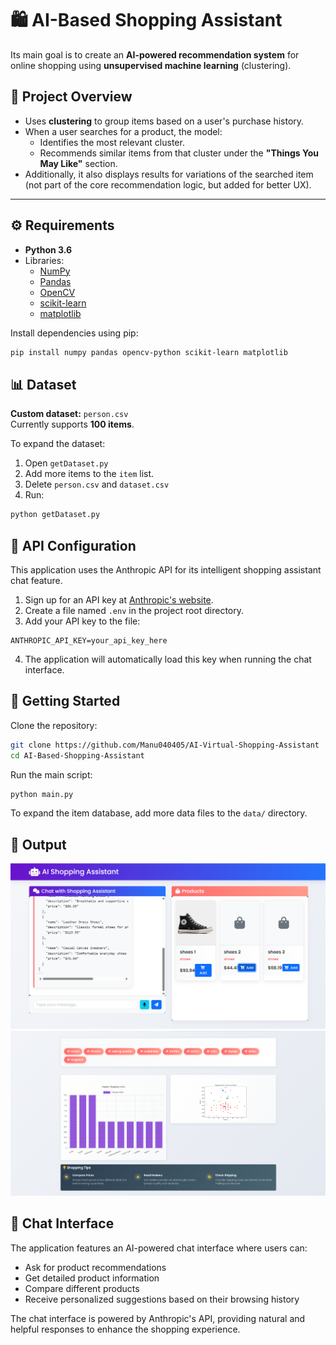 # 🛍️ AI-Based Shopping Assistant  
Its main goal is to create an **AI-powered recommendation system** for online shopping using **unsupervised machine learning** (clustering).

## 🧠 Project Overview
- Uses **clustering** to group items based on a user's purchase history.
- When a user searches for a product, the model:
  - Identifies the most relevant cluster.
  - Recommends similar items from that cluster under the **"Things You May Like"** section.
- Additionally, it also displays results for variations of the searched item (not part of the core recommendation logic, but added for better UX).

---

## ⚙️ Requirements
- **Python 3.6**
- Libraries:
  - [NumPy](http://www.numpy.org/)
  - [Pandas](https://pandas.pydata.org/)
  - [OpenCV](https://pypi.org/project/opencv-python/)
  - [scikit-learn](https://scikit-learn.org/stable/)
  - [matplotlib](https://matplotlib.org/)

Install dependencies using pip:
```bash
pip install numpy pandas opencv-python scikit-learn matplotlib
```

## 📊 Dataset
**Custom dataset:** `person.csv`  
Currently supports **100 items**.

To expand the dataset:
1. Open `getDataset.py`
2. Add more items to the `item` list.
3. Delete `person.csv` and `dataset.csv`
4. Run:
```bash
python getDataset.py
```

## 🔑 API Configuration
This application uses the Anthropic API for its intelligent shopping assistant chat feature.

1. Sign up for an API key at [Anthropic's website](https://www.anthropic.com/).
2. Create a file named `.env` in the project root directory.
3. Add your API key to the file:
```
ANTHROPIC_API_KEY=your_api_key_here
```
4. The application will automatically load this key when running the chat interface.

## 🚀 Getting Started
Clone the repository:
```bash
git clone https://github.com/Manu040405/AI-Virtual-Shopping-Assistant
cd AI-Based-Shopping-Assistant
```

Run the main script:
```bash
python main.py
```

To expand the item database, add more data files to the `data/` directory.

## 📸 Output
<p align="center">
  <img src="https://github.com/Manu040405/AI-Virtual-Shopping-Assistant/blob/main/ai.png" alt="Output" />
  <img src="https://github.com/Manu040405/AI-Virtual-Shopping-Assistant/blob/main/next.png" alt="Output" />
</p>

## 💬 Chat Interface
The application features an AI-powered chat interface where users can:
- Ask for product recommendations
- Get detailed product information
- Compare different products
- Receive personalized suggestions based on their browsing history

The chat interface is powered by Anthropic's API, providing natural and helpful responses to enhance the shopping experience.
